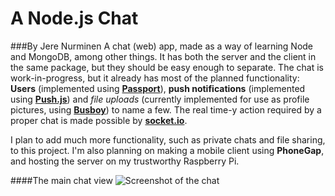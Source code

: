 # A Node.js Chat
###By Jere Nurminen
A chat (web) app, made as a way of learning Node and MongoDB, among other things. It has both the server and the client in the same package, but they should be easy enough to separate. The chat is work-in-progress, but it already has most of the planned functionality: **Users** (implemented using [**Passport**](https://github.com/jaredhanson/passport-local)), **push notifications** (implemented using [**Push.js**](http://nickersoft.github.io/push.js/)) and *file uploads* (currently implemented for use as profile pictures, using [**Busboy**](https://github.com/mscdex/busboy)) to name a few. The real time-y action required by a proper chat is made possible by [**socket.io**](https://github.com/socketio/socket.io).

I plan to add much more functionality, such as private chats and file sharing, to this project. I'm also planning on making a mobile client using **PhoneGap**, and hosting the server on my trustworthy Raspberry Pi.

####The main chat view
![Screenshot of the chat](http://i.imgur.com/aBQUnoU.png)
